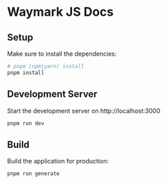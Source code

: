 # Waymark JS Docs

## Setup

Make sure to install the dependencies:

```bash
# pnpm (npm|yarn) install
pnpm install
```

## Development Server

Start the development server on http://localhost:3000

```bash
pnpm run dev
```

## Build

Build the application for production:

```bash
pnpm run generate
```

